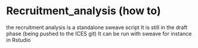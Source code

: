 # Recruitment_analysis (how to)
the recruitment analysis is a standalone sweave script
It is still in the draft phase (being pushed to the ICES git)
It can be run with sweave for instance in Rstudio